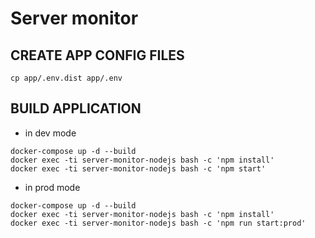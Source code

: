 # Server monitor

## CREATE APP CONFIG FILES

```
cp app/.env.dist app/.env
```

## BUILD APPLICATION

- in dev mode

```
docker-compose up -d --build
docker exec -ti server-monitor-nodejs bash -c 'npm install'
docker exec -ti server-monitor-nodejs bash -c 'npm start'
```

- in prod mode

```
docker-compose up -d --build
docker exec -ti server-monitor-nodejs bash -c 'npm install'
docker exec -ti server-monitor-nodejs bash -c 'npm run start:prod'
```
